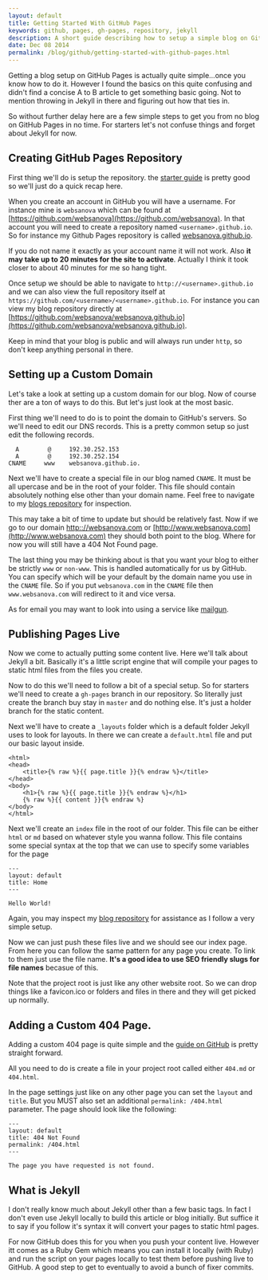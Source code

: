 ```yaml
---
layout: default
title: Getting Started With GitHub Pages
keywords: github, pages, gh-pages, repository, jekyll
description: A short guide describing how to setup a simple blog on GitHub Pages.
date: Dec 08 2014
permalink: /blog/github/getting-started-with-github-pages.html
---
```


Getting a blog setup on GitHub Pages is actually quite simple...once you know how to do it. However I found the basics on this quite confusing and didn't find a concise A to B article to get something basic going. Not to mention throwing in Jekyll in there and figuring out how that ties in.

So without further delay here are a few simple steps to get you from no blog on GitHub Pages in no time. For starters let's not confuse things and forget about Jekyll for now.

## Creating GitHub Pages Repository

First thing we'll do is setup the repository. the [starter guide](https://pages.github.com/) is pretty good so we'll just do a quick recap here.

When you create an account in GitHub you will have a username. For instance mine is `websanova` which can be found at [https://github.com/websanova](https://github.com/websanova). In that account you will need to create a repository named `<username>.github.io`. So for instance my Github Pages repository is called [websanova.github.io](http://websanova.github.io).

If you do not name it exactly as your account name it will not work. Also __it may take up to 20 minutes for the site to activate__. Actually I think it took closer to about 40 minutes for me so hang tight.

Once setup we should be able to navigate to `http://<username>.github.io` and we can also view the full repository itself at `https://github.com/<username>/<username>.github.io`. For instance you can view my blog repository directly at [https://github.com/websanova/websanova.github.io](https://github.com/websanova/websanova.github.io).

Keep in mind that your blog is public and will always run under `http`, so don't keep anything personal in there.

## Setting up a Custom Domain

Let's take a look at setting up a custom domain for our blog. Now of course ther are a ton of ways to do this. But let's just look at the most basic.

First thing we'll need to do is to point the domain to GitHub's servers. So we'll need to edit our DNS records. This is a pretty common setup so just edit the following records.

~~~
  A        @     192.30.252.153
  A        @     192.30.252.154
CNAME     www    websanova.github.io.
~~~

Next we'll have to create a special file in our blog named `CNAME`. It must be all upercase and be in the root of your folder. This file should contain absolutely nothing else other than your domain name. Feel free to navigate to my [blogs repository](https://github.com/websanova/websanova.github.io) for inspection.

This may take a bit of time to update but should be relatively fast. Now if we go to our domain [http:://websanova.com](http://websanova.com) or [http://www.websanova.com](http://www.websanova.com) they should both point to the blog. Where for now you will still have a 404 Not Found page.

The last thing you may be thinking about is that you want your blog to either be strictly `www` or `non-www`. This is handled automatically for us by GitHub. You can specify which will be your default by the domain name you use in the `CNAME` file. So if you put `websanova.com` in the `CNAME` file then `www.websanova.com` will redirect to it and vice versa.

As for email you may want to look into using a service like [mailgun](http://mailgun.com).

## Publishing Pages Live

Now we come to actually putting some content live. Here we'll talk about Jekyll a bit. Basically it's a little script engine that will compile your pages to static html files from the files you create.

Now to do this we'll need to follow a bit of a special setup. So for starters we'll need to create a `gh-pages` branch in our repository. So literally just create the branch buy stay in `master` and do nothing else. It's just a holder branch for the static content.

Next we'll have to create a `_layouts` folder which is a default folder Jekyll uses to look for layouts. In there we can create a `default.html` file and put our basic layout inside.

~~~
<html>
<head>
    <title>{% raw %}{{ page.title }}{% endraw %}</title>
</head>
<body>
    <h1>{% raw %}{{ page.title }}{% endraw %}</h1>
    {% raw %}{{ content }}{% endraw %}
</body>
</html>
~~~

Next we'll create an `index` file in the root of our folder. This file can be either `html` or `md` based on whatever style you wanna follow. This file contains some special syntax at the top that we can use to specify some variables for the page

~~~
---
layout: default
title: Home
---

Hello World!
~~~

Again, you may inspect my [blog repository](https://github.com/websanova/websanova.github.io) for assistance as I follow a very simple setup.

Now we can just push these files live and we should see our index page. From here you can follow the same pattern for any page you create. To link to them just use the file name. __It's a good idea to use SEO friendly slugs for file names__ becasue of this.

Note that the project root is just like any other website root. So we can drop things like a favicon.ico or folders and files in there and they will get picked up normally.

## Adding a Custom 404 Page.

Adding a custom 404 page is quite simple and the [guide on GitHub](https://help.github.com/articles/custom-404-pages/) is pretty straight forward.

All you need to do is create a file in your project root called either `404.md` or `404.html`.

In the page settings just like on any other page you can set the `layout` and `title`. But you MUST also set an additional `permalink: /404.html` parameter. The page should look like the following:

~~~
---
layout: default
title: 404 Not Found
permalink: /404.html
---

The page you have requested is not found.
~~~


## What is Jekyll

I don't really know much about Jekyll other than a few basic tags. In fact I don't even use Jekyll locally to build this article or blog initially. But suffice it to say if you follow it's syntax it will convert your pages to static html pages.

For now GitHub does this for you when you push your content live. However itt comes as a Ruby Gem which means you can install it locally (with Ruby) and run the script on your pages locally to test them before pushing live to GitHub. A good step to get to eventually to avoid a bunch of fixer commits.